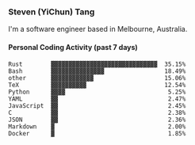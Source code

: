 ### Steven (YiChun) Tang

I'm a software engineer based in Melbourne, Australia.

#### Personal Coding Activity (past 7 days)
```
Rust        ▓▓▓▓▓▓▓▓▓▓▓▓▓▓▓▓▓▓▓▓▓▓▓▓▓▓▓▓▓▓  35.15%
Bash        ▓▓▓▓▓▓▓▓▓▓▓▓▓▓▓                 18.49%
other       ▓▓▓▓▓▓▓▓▓▓▓▓                    15.06%
TeX         ▓▓▓▓▓▓▓▓▓▓                      12.54%
Python      ▓▓▓▓                             5.25%
YAML        ▓▓                               2.47%
JavaScript  ▓▓                               2.45%
C           ▓▓                               2.38%
JSON        ▓▓                               2.36%
Markdown    ▓                                2.00%
Docker      ▓                                1.85%
```
